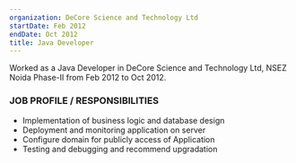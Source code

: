```yaml
---
organization: DeCore Science and Technology Ltd
startDate: Feb 2012
endDate: Oct 2012
title: Java Developer
---
```


Worked as a Java Developer in DeCore Science and Technology Ltd, NSEZ Noida Phase-II from Feb 2012 to Oct 2012.

### JOB PROFILE / RESPONSIBILITIES

- Implementation of business logic and database design
- Deployment and monitoring application on server
- Configure domain for publicly access of Application
- Testing and debugging and recommend upgradation
